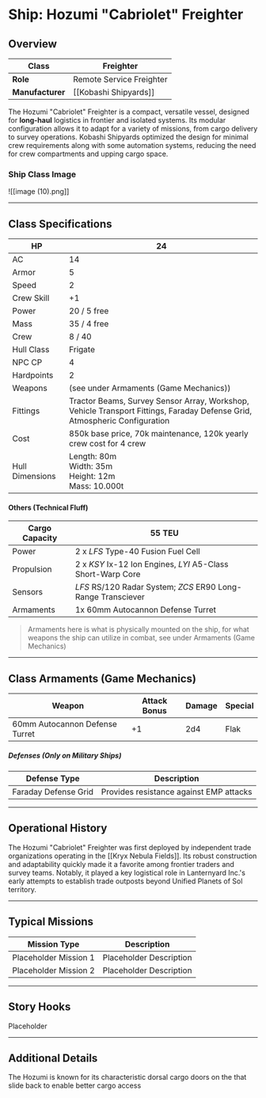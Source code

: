 # Ship: Hozumi "Cabriolet" Freighter

## Overview 

| **Class**        | Freighter                |
| ---------------- | ------------------------ |
| **Role**         | Remote Service Freighter |
| **Manufacturer** | [[Kobashi Shipyards]]    |

The Hozumi "Cabriolet" Freighter is a compact, versatile vessel, designed for **long-haul** logistics in frontier and isolated systems. Its modular configuration allows it to adapt for a variety of missions, from cargo delivery to survey operations. Kobashi Shipyards optimized the design for minimal crew requirements along with some automation systems, reducing the need for crew compartments and upping cargo space.
### Ship Class Image

![[image (10).png]]

---

## Class Specifications 

| HP              | 24                                                                                                                        |
| --------------- | ------------------------------------------------------------------------------------------------------------------------- |
| AC              | 14                                                                                                                        |
| Armor           | 5                                                                                                                         |
| Speed           | 2                                                                                                                         |
| Crew Skill      | +1                                                                                                                        |
| Power           | 20 / 5 free                                                                                                               |
| Mass            | 35 / 4 free                                                                                                               |
| Crew            | 8 / 40                                                                                                                    |
| Hull Class      | Frigate                                                                                                                   |
| NPC CP          | 4                                                                                                                         |
| Hardpoints      | 2                                                                                                                         |
| Weapons         | (see under Armaments (Game Mechanics))                                                                                    |
| Fittings        | Tractor Beams, Survey Sensor Array, Workshop, Vehicle Transport Fittings, Faraday Defense Grid, Atmospheric Configuration |
| Cost            | 850k base price, 70k maintenance, 120k yearly crew cost for 4 crew                                                        |
| Hull Dimensions | Length: 80m<br>Width: 35m<br>Height: 12m<br>Mass: 10.000t                                                                 |
#### Others (Technical Fluff)

| Cargo Capacity | 55 TEU                                                       |
| -------------- | ------------------------------------------------------------ |
| Power          | 2 x _LFS_ Type-40 Fusion Fuel Cell                           |
| Propulsion     | 2 x _KSY_ Ix-12 Ion Engines, _LYI_ A5-Class Short-Warp Core  |
| Sensors        | _LFS_ RS/120 Radar System; _ZCS_ ER90 Long-Range Transciever |
| Armaments      | 1x 60mm Autocannon Defense Turret                            |
> Armaments here is what is physically mounted on the ship, for what weapons the ship can utilize in combat, see under Armaments (Game Mechanics)

---

## Class Armaments (Game Mechanics)

| **Weapon**                     | **Attack Bonus** | **Damage** | **Special** |
| ------------------------------ | ---------------- | ---------- | ----------- |
| 60mm Autocannon Defense Turret | +1               | 2d4        | Flak        |
##### Defenses (Only on Military Ships)

| **Defense Type**     | **Description**                         |
| -------------------- | --------------------------------------- |
| Faraday Defense Grid | Provides resistance against EMP attacks |

---

## Operational History 

The Hozumi "Cabriolet" Freighter was first deployed by independent trade organizations operating in the [[Kryx Nebula Fields]]. Its robust construction and adaptability quickly made it a favorite among frontier traders and survey teams. Notably, it played a key logistical role in Lanternyard Inc.'s early attempts to establish trade outposts beyond Unified Planets of Sol territory.

---

## Typical Missions 

| **Mission Type**       | **Description**            |
|------------------------|----------------------------|
| Placeholder Mission 1  | Placeholder Description    |
| Placeholder Mission 2  | Placeholder Description    |

---

## Story Hooks 

Placeholder

---

## Additional Details 

The Hozumi is known for its characteristic dorsal cargo doors on the  that slide back to enable better cargo access
